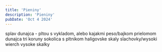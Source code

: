 ```yaml
---
title: 'Pieniny'
description: 'Pieniny'
pubDate: 'Oct 4 2024'
---
```


splav dunajca - pltou s vykladom, alebo kajakmi
peso/bajkom prielomom dunajca
tri koruny
sokolica s pltnikom
haligovske skaly
slachovky/wysoki wierch
vysoke skalky